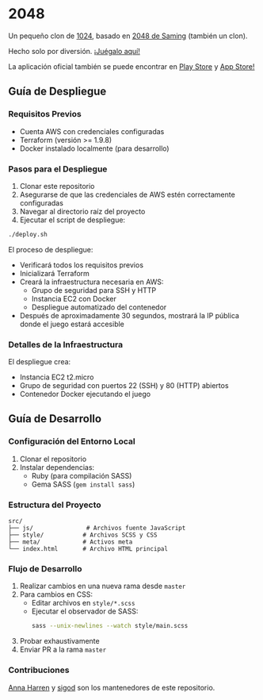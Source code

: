 # 2048
Un pequeño clon de [1024](https://play.google.com/store/apps/details?id=com.veewo.a1024), basado en [2048 de Saming](http://saming.fr/p/2048/) (también un clon).

Hecho solo por diversión. [¡Juégalo aquí!](http://gabrielecirulli.github.io/2048/)

La aplicación oficial también se puede encontrar en [Play Store](https://play.google.com/store/apps/details?id=com.gabrielecirulli.app2048) y [App Store!](https://itunes.apple.com/us/app/2048-by-gabriele-cirulli/id868076805)

## Guía de Despliegue

### Requisitos Previos
- Cuenta AWS con credenciales configuradas
- Terraform (versión >= 1.9.8)
- Docker instalado localmente (para desarrollo)

### Pasos para el Despliegue
1. Clonar este repositorio
2. Asegurarse de que las credenciales de AWS estén correctamente configuradas
3. Navegar al directorio raíz del proyecto
4. Ejecutar el script de despliegue:
```bash
./deploy.sh
```

El proceso de despliegue:
- Verificará todos los requisitos previos
- Inicializará Terraform
- Creará la infraestructura necesaria en AWS:
  - Grupo de seguridad para SSH y HTTP
  - Instancia EC2 con Docker
  - Despliegue automatizado del contenedor
- Después de aproximadamente 30 segundos, mostrará la IP pública donde el juego estará accesible

### Detalles de la Infraestructura
El despliegue crea:
- Instancia EC2 t2.micro
- Grupo de seguridad con puertos 22 (SSH) y 80 (HTTP) abiertos
- Contenedor Docker ejecutando el juego

## Guía de Desarrollo

### Configuración del Entorno Local
1. Clonar el repositorio
2. Instalar dependencias:
   - Ruby (para compilación SASS)
   - Gema SASS (`gem install sass`)

### Estructura del Proyecto
```
src/
├── js/               # Archivos fuente JavaScript
├── style/           # Archivos SCSS y CSS
├── meta/            # Activos meta
└── index.html       # Archivo HTML principal
```

### Flujo de Desarrollo
1. Realizar cambios en una nueva rama desde `master`
2. Para cambios en CSS:
   - Editar archivos en `style/*.scss`
   - Ejecutar el observador de SASS:
     ```bash
     sass --unix-newlines --watch style/main.scss
     ```
3. Probar exhaustivamente
4. Enviar PR a la rama `master`

### Contribuciones

[Anna Harren](https://github.com/iirelu/) y [sigod](https://github.com/sigod) son los mantenedores de este repositorio.